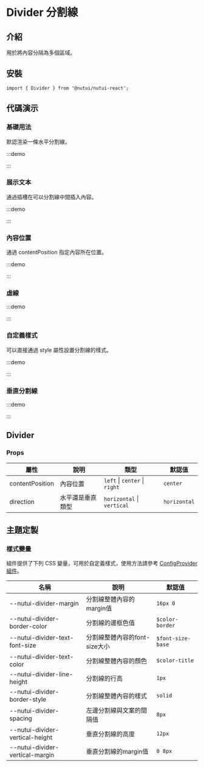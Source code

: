 # Divider 分割線

## 介紹

用於將內容分隔為多個區域。

## 安裝

```tsx
import { Divider } from '@nutui/nutui-react';
```

## 代碼演示

### 基礎用法

默認渲染一條水平分割線。

:::demo

<CodeBlock src='h5/demo1.tsx'></CodeBlock>

:::

### 展示文本

通過插槽在可以分割線中間插入內容。

:::demo

<CodeBlock src='h5/demo2.tsx'></CodeBlock>

:::

### 內容位置

通過 contentPosition 指定內容所在位置。

:::demo

<CodeBlock src='h5/demo3.tsx'></CodeBlock>

:::

### 虛線

:::demo

<CodeBlock src='h5/demo4.tsx'></CodeBlock>

:::

### 自定義樣式

可以直接通過 style 屬性設置分割線的樣式。

:::demo

<CodeBlock src='h5/demo5.tsx'></CodeBlock>

:::

### 垂直分割線

:::demo

<CodeBlock src='h5/demo6.tsx'></CodeBlock>

:::

## Divider

### Props

| 屬性 | 說明 | 類型 | 默認值 |
| --- | --- | --- | --- |
| contentPosition | 內容位置 | `left` \| `center` \| `right` | `center` |
| direction | 水平還是垂直類型 | `horizontal` \| `vertical` | `horizontal` |

## 主題定製

### 樣式變量

組件提供了下列 CSS 變量，可用於自定義樣式，使用方法請參考 [ConfigProvider 組件](#/zh-CN/component/configprovider)。

| 名稱 | 說明 | 默認值 |
| --- | --- | --- |
| \--nutui-divider-margin | 分割線整體內容的margin值 | `16px 0` |
| \--nutui-divider-border-color | 分割線的邊框色值 | `$color-border` |
| \--nutui-divider-text-font-size | 分割線整體內容的font-size大小 | `$font-size-base` |
| \--nutui-divider-text-color | 分割線整體內容的顏色 | `$color-title` |
| \--nutui-divider-line-height | 分割線的行高 | `1px` |
| \--nutui-divider-border-style | 分割線整體內容的樣式 | `solid` |
| \--nutui-divider-spacing | 左邊分割線與文案的間隔值 | `8px` |
| \--nutui-divider-vertical-height | 垂直分割線的高度 | `12px` |
| \--nutui-divider-vertical-margin | 垂直分割線的margin值 | `0 8px` |